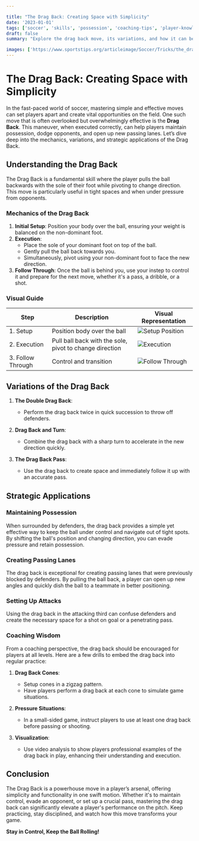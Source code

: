 ```yaml
---

title: "The Drag Back: Creating Space with Simplicity"
date: '2023-01-01'
tags: ['soccer', 'skills', 'possession', 'coaching-tips', 'player-knowledge', 'advanced-drills', 'footwork', 'passing-lanes', 'ball-control']
draft: false
summary: "Explore the drag back move, its variations, and how it can be used to maintain possession and create passing lanes in soccer."

images: ['https://www.sportstips.org/articleimage/Soccer/Tricks/the_drag_back_creating_space_with_simplicity.webp', 'https://www.sportstips.org/articleimage/Soccer/Tricks/the_drag_back_creating_space_with_simplicity_1_20240714_161229.webp', 'https://www.sportstips.org/articleimage//Soccer/Tricks/the_drag_back_creating_space_with_simplicity_3_20240714_174938.webp', 'https://www.sportstips.org/articleimage/Soccer/Tricks/the_drag_back_creating_space_with_simplicity_3_20240714_161248.webp']
---
```


# The Drag Back: Creating Space with Simplicity

In the fast-paced world of soccer, mastering simple and effective moves can set players apart and create vital opportunities on the field. One such move that is often overlooked but overwhelmingly effective is the **Drag Back**. This maneuver, when executed correctly, can help players maintain possession, dodge opponents, and open up new passing lanes. Let’s dive deep into the mechanics, variations, and strategic applications of the Drag Back.

## Understanding the Drag Back

The Drag Back is a fundamental skill where the player pulls the ball backwards with the sole of their foot while pivoting to change direction. This move is particularly useful in tight spaces and when under pressure from opponents. 

### Mechanics of the Drag Back

1. **Initial Setup**: Position your body over the ball, ensuring your weight is balanced on the non-dominant foot.
2. **Execution**:
    - Place the sole of your dominant foot on top of the ball.
    - Gently pull the ball back towards you.
    - Simultaneously, pivot using your non-dominant foot to face the new direction.
3. **Follow Through**: Once the ball is behind you, use your instep to control it and prepare for the next move, whether it's a pass, a dribble, or a shot.

### Visual Guide

| Step           | Description                                           | Visual Representation                        |
|----------------|-------------------------------------------------------|----------------------------------------------|
| 1. Setup       | Position body over the ball                           | ![Setup Position](https://www.sportstips.org/articleimage/Soccer/Tricks/the_drag_back_creating_space_with_simplicity_1_20240714_161229.webp)          |
| 2. Execution   | Pull ball back with the sole, pivot to change direction| ![Execution](https://www.sportstips.org/articleimage/Soccer/Tricks/the_drag_back_creating_space_with_simplicity_3_20240714_161248.webp)           |
| 3. Follow Through | Control and transition                              | ![Follow Through](https://www.sportstips.org/articleimage//Soccer/Tricks/the_drag_back_creating_space_with_simplicity_3_20240714_174938.webp)  |

## Variations of the Drag Back

1. **The Double Drag Back**:
    - Perform the drag back twice in quick succession to throw off defenders.

2. **Drag Back and Turn**:
    - Combine the drag back with a sharp turn to accelerate in the new direction quickly.

3. **The Drag Back Pass**:
    - Use the drag back to create space and immediately follow it up with an accurate pass.

## Strategic Applications

### Maintaining Possession

When surrounded by defenders, the drag back provides a simple yet effective way to keep the ball under control and navigate out of tight spots. By shifting the ball's position and changing direction, you can evade pressure and retain possession.

### Creating Passing Lanes

The drag back is exceptional for creating passing lanes that were previously blocked by defenders. By pulling the ball back, a player can open up new angles and quickly dish the ball to a teammate in better positioning.

### Setting Up Attacks

Using the drag back in the attacking third can confuse defenders and create the necessary space for a shot on goal or a penetrating pass.

### Coaching Wisdom

From a coaching perspective, the drag back should be encouraged for players at all levels. Here are a few drills to embed the drag back into regular practice:

1. **Drag Back Cones**:
    - Setup cones in a zigzag pattern.
    - Have players perform a drag back at each cone to simulate game situations.

2. **Pressure Situations**:
    - In a small-sided game, instruct players to use at least one drag back before passing or shooting.

3. **Visualization**:
    - Use video analysis to show players professional examples of the drag back in play, enhancing their understanding and execution.

## Conclusion

The Drag Back is a powerhouse move in a player’s arsenal, offering simplicity and functionality in one swift motion. Whether it's to maintain control, evade an opponent, or set up a crucial pass, mastering the drag back can significantly elevate a player's performance on the pitch. Keep practicing, stay disciplined, and watch how this move transforms your game.

**Stay in Control, Keep the Ball Rolling!**
```